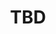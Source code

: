 ---
pid: ch265
title: TBD
location_transcription: TBD
coordinates: "[-75.163929472898, 39.952372141656]"
zipcode: '19107'
gen_neighborhood: Center City
neighborhood: Washington Square West,Avenue of The Arts,Midtown Village,Chinatown
outside_phl: 
age: '34'
age_range: 30-39
instagram: 
image_file_name: ch_265.jpg
proposal_transcription: Something reflective of the diverse population Philly has
  ...
topic: Inclusivity,Race Ethnicity
topic_summary: 0, 0, 0, 0
type: Other No Form
keywords_other: 
credit: 
image_labels: 
twitter: 
facebook: 
permalink: "/monuments/ch265/"
layout: item-page
---